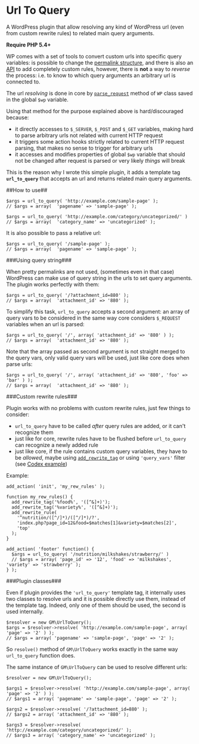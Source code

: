 Url To Query
============

A WordPress plugin that allow resolving any kind of WordPress url (even from custom rewrite rules) to related main query arguments.

**Require PHP 5.4+**

WP comes with a set of tools to convert custom urls into specific query variables:
is possible to change the [permalink structure](http://codex.wordpress.org/Using_Permalinks#Choosing_your_permalink_structure), and there is also an [API](http://codex.wordpress.org/Rewrite_API/add_rewrite_rule) to add completely custom rules, however, there is **not** a way to *reverse* the process: i.e. to know to which query arguments an arbitrary url is connected to.

The url *resolving* is done in core by [`parse_request`](https://github.com/WordPress/WordPress/blob/71eb75a1599be8b456b2040f7ac2235c0e6b217e/wp-includes/class-wp.php#L120) method of `WP` class saved in the global `$wp` variable.

Using that method for the purpose explained above is hard/discouraged because:
 * it directly accesses to `$_SERVER`, `$_POST` and `$_GET` variables, making hard to parse arbitrary urls not related with current HTTP request
 * it triggers some action hooks strictly related to current HTTP request parsing, that makes no sense to trigger for arbitrary urls
 * it accesses and modifies properties of global `$wp` variable that should not be changed after request is parsed or very likely *things* will break
 
This is the reason why I wrote this simple plugin, it adds a template tag **`url_to_query`** that accepts an url and returns related main query arguments.

##How to use##

    $args = url_to_query( 'http://example.com/sample-page' );
    // $args = array(  'pagename' => 'sample-page' );
    
    $args = url_to_query( 'http://example.com/category/uncategorized/' )
    // $args = array(  'category_name' => 'uncategorized' );
    
It is also possible to pass a relative url:

    $args = url_to_query( '/sample-page' );
    // $args = array(  'pagename' => 'sample-page' );
    
###Using query string###

When pretty permalinks are not used, (sometimes even in that case) WordPress can make use of query string in the
urls to set query arguments. The plugin works perfectly with them:

    $args = url_to_query( '/?attachment_id=880' );
    // $args = array(  'attachment_id' => '880' );
    
To simplify this task, `url_to_query` accepts a second argument: an array of query vars to be considered
in the same way core considers `$_REQUEST` variables when an url is parsed:

    $args = url_to_query( '/', array( 'attachment_id' => '880' ) );
    // $args = array(  'attachment_id' => '880' );
    
Note that the array passed as second argument is not straight merged to the query vars, only valid query vars will be used, just like core does when parse urls:

    $args = url_to_query( '/', array( 'attachment_id' => '880', 'foo' => 'bar' ) );
    // $args = array(  'attachment_id' => '880' );
    
###Custom rewrite rules###

Plugin works with no problems with custom rewrite rules, just few things to consider:

* `url_to_query` have to be called *after* query rules are added, or it can't recognize them
* just like for core, rewrite rules have to be flushed before `url_to_query` can recognize a newly added rule
* just like core, if the rule contains custom query variables, they have to be *allowed*, maybe using [`add_rewrite_tag`](http://codex.wordpress.org/Rewrite_API/add_rewrite_tag)
or using `'query_vars'` filter (see [Codex example](http://codex.wordpress.org/Custom_Queries#Custom_Archives))

Example:

    add_action( 'init', 'my_rew_rules' );

    function my_rew_rules() {
      add_rewrite_tag('%food%', '([^&]+)');
      add_rewrite_tag('%variety%', '([^&]+)');
      add_rewrite_rule(
        '^nutrition/([^/]*)/([^/]*)/?',
        'index.php?page_id=12&food=$matches[1]&variety=$matches[2]',
        'top'
      );
    }

    add_action( 'footer' function() {
      $args = url_to_query( '/nutrition/milkshakes/strawberry/' )
      // $args = array( 'page_id' => '12', 'food' => 'milkshakes', 'variety' => 'strawberry' );
    } );

###Plugin classes###

Even if plugin provides the `'url_to_query'` template tag, it internally uses two classes to resolve urls and
it is possible directly use them, instead of the template tag. Indeed, only one of them should be used, the second is used internally.

    $resolver = new GM\UrlToQuery();
    $args = $resolver->resolve( 'http://example.com/sample-page', array( 'page' => '2' ) );
    // $args = array( 'pagename' => 'sample-page', 'page' => '2' );
    
So `resolve()` method of `GM\UrlToQuery` works exactly in the same way `url_to_query` function does.

The same instance of `GM\UrlToQuery` can be used to resolve different urls:

    $resolver = new GM\UrlToQuery();
    
    $args1 = $resolver->resolve( 'http://example.com/sample-page', array( 'page' => '2' ) );
    // $args1 = array( 'pagename' => 'sample-page', 'page' => '2' );
    
    $args2 = $resolver->resolve( '/?attachment_id=880' );
    // $args2 = array( 'attachment_id' => '880' );
    
    $args3 = $resolver->resolve( 'http://example.com/category/uncategorized/' );
    // $args3 = array( 'category_name' => 'uncategorized' );








    
